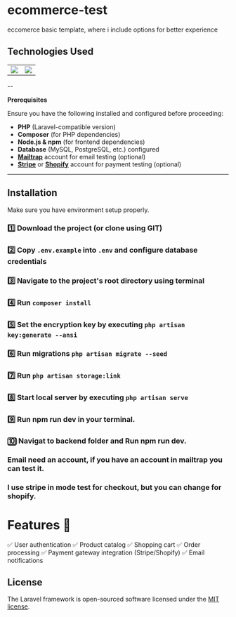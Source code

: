 # ecommerce-test
eccomerce basic template, where i include options for better experience

## Technologies Used 
<table>
    <tr>
        <td>
            <a href="https://laravel.com"><img src="https://i.imgur.com/pBNT1yy.png" /></a>
        </td>
        <td>
            <a href="https://vuejs.org/"><img src="https://i.imgur.com/BxQe48y.png" /></a>
        </td>
    </tr>
</table>

--

**Prerequisites**  

Ensure you have the following installed and configured before proceeding:  

- **PHP** (Laravel-compatible version)  
- **Composer** (for PHP dependencies)  
- **Node.js & npm** (for frontend dependencies)  
- **Database** (MySQL, PostgreSQL, etc.) configured  
- **[Mailtrap](https://mailtrap.io/)** account for email testing (optional)  
- **[Stripe](https://stripe.com/)** or **[Shopify](https://www.shopify.com/)** account for payment testing (optional)  

---
## Installation 
Make sure you have environment setup properly.

### 1️⃣ Download the project (or clone using GIT)
### 2️⃣ Copy `.env.example` into `.env` and configure database credentials
### 3️⃣ Navigate to the project's root directory using terminal
### 4️⃣ Run `composer install`
### 5️⃣ Set the encryption key by executing `php artisan key:generate --ansi`
### 6️⃣ Run migrations `php artisan migrate --seed`
### 7️⃣ Run `php artisan storage:link`
### 8️⃣ Start local server by executing `php artisan serve`
### 9️⃣ Run npm run dev in your terminal.
### 🔟 Navigat to backend folder and Run npm run dev.
###   Email need an account, if you have an account in mailtrap you can test it.
###   I use stripe in mode test for checkout, but you can change for shopify.

# Features 🚀
✅ User authentication
✅ Product catalog
✅ Shopping cart
✅ Order processing
✅ Payment gateway integration (Stripe/Shopify)
✅ Email notifications



## License

The Laravel framework is open-sourced software licensed under the [MIT license](https://opensource.org/licenses/MIT).

